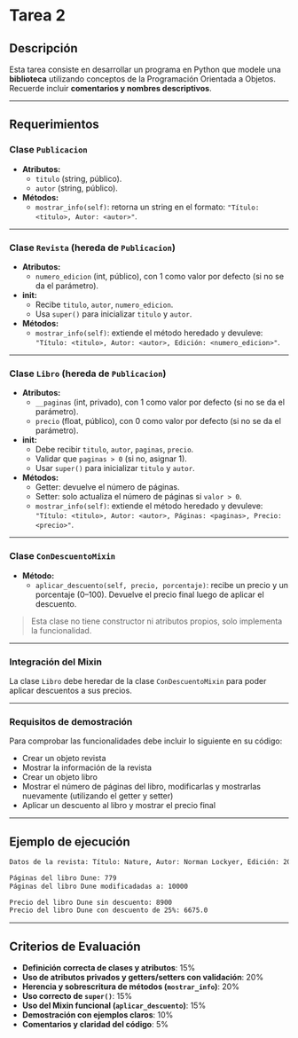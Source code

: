 # Tarea 2
## Descripción
Esta tarea consiste en desarrollar un programa en Python que modele una **biblioteca** utilizando conceptos de la Programación Orientada a Objetos.
Recuerde incluir **comentarios y nombres descriptivos**.

---

## Requerimientos
### Clase `Publicacion`
* **Atributos:**
  * `titulo` (string, público).
  * `autor` (string, público).
* **Métodos:**
  * `mostrar_info(self)`: retorna un string en el formato:
    `"Título: <titulo>, Autor: <autor>"`.

---

### Clase `Revista` (hereda de `Publicacion`)
* **Atributos:**
  * `numero_edicion` (int, público), con 1 como valor por defecto (si no se da el parámetro).
* **__init__:**
  * Recibe `titulo`, `autor`, `numero_edicion`.
  * Usa `super()` para inicializar `titulo` y `autor`.
* **Métodos:**
  * `mostrar_info(self)`: extiende el método heredado y devuleve:
    `"Título: <titulo>, Autor: <autor>, Edición: <numero_edicion>"`.

---

### Clase `Libro` (hereda de `Publicacion`)
* **Atributos:**
  * `__paginas` (int, privado), con 1 como valor por defecto (si no se da el parámetro).
  * `precio` (float, público), con 0 como valor por defecto (si no se da el parámetro).
* **__init__:**
  * Debe recibir `titulo`, `autor`, `paginas`, `precio`.
  * Validar que `paginas > 0` (si no, asignar 1).
  * Usar `super()` para inicializar `titulo` y `autor`.
* **Métodos:**
  * Getter: devuelve el número de páginas.
  * Setter: solo actualiza el número de páginas si `valor > 0`.
  * `mostrar_info(self)`: extiende el método heredado y devuleve:
    `"Título: <titulo>, Autor: <autor>, Páginas: <paginas>, Precio: <precio>"`.

---

### Clase `ConDescuentoMixin`
* **Método:**
  * `aplicar_descuento(self, precio, porcentaje)`: recibe un precio y un porcentaje (0–100).
    Devuelve el precio final luego de aplicar el descuento.

> Esta clase no tiene constructor ni atributos propios, solo implementa la funcionalidad.
---

### Integración del Mixin
La clase `Libro` debe heredar de la clase `ConDescuentoMixin` para poder aplicar descuentos a sus precios.

---

### Requisitos de demostración
Para comprobar las funcionalidades debe incluir lo siguiente en su código:
* Crear un objeto revista
* Mostrar la información de la revista
* Crear un objeto libro
* Mostrar el número de páginas del libro, modificarlas y mostrarlas nuevamente (utilizando el getter y setter)
* Aplicar un descuento al libro y mostrar el precio final

---

## Ejemplo de ejecución
```txt
Datos de la revista: Título: Nature, Autor: Norman Lockyer, Edición: 2025

Páginas del libro Dune: 779
Páginas del libro Dune modificadadas a: 10000

Precio del libro Dune sin descuento: 8900
Precio del libro Dune con descuento de 25%: 6675.0
```

---

## Criterios de Evaluación
* **Definición correcta de clases y atributos**: 15%
* **Uso de atributos privados y getters/setters con validación**: 20%
* **Herencia y sobrescritura de métodos (`mostrar_info`)**: 20%
* **Uso correcto de `super()`**: 15%
* **Uso del Mixin funcional (`aplicar_descuento`)**: 15%
* **Demostración con ejemplos claros**: 10%
* **Comentarios y claridad del código**: 5%